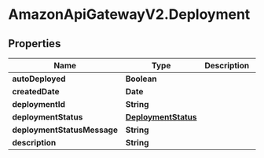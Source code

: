 # AmazonApiGatewayV2.Deployment

## Properties

Name | Type | Description | Notes
------------ | ------------- | ------------- | -------------
**autoDeployed** | **Boolean** |  | [optional] 
**createdDate** | **Date** |  | [optional] 
**deploymentId** | **String** |  | [optional] 
**deploymentStatus** | [**DeploymentStatus**](DeploymentStatus.md) |  | [optional] 
**deploymentStatusMessage** | **String** |  | [optional] 
**description** | **String** |  | [optional] 


